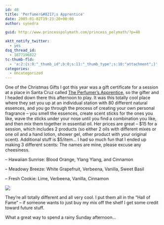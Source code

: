 ```yaml
---
id: 48
title: 'Perfumer&#8217;s Apprentice'
date: 2005-01-02T19:23:20+00:00
author: synedra

guid: http://www.princesspolymath.com/princess_polymath/?p=48

aktt_notify_twitter:
  - yes
dsq_thread_id:
  - 1877196822
tc-thumb-fld:
  - 'a:2:{s:9:"_thumb_id";b:0;s:11:"_thumb_type";s:10:"attachment";}'
categories:
  - Uncategorized
---
```

One of the Christmas Gifts I got this year was a gift certificate for a session at a place in Santa Cruz called [The Perfumer&#8217;s Apprentice](http://www.perfumersapprentice.com), so the gifter and I headed down there this afternoon to play. It was this totally cool place where they set you up at an individual station with 80 different natural essences, and you go through the process of creating your own personal fragrance &#8211; you smell the essences, create scent sticks for the ones you like, wave the sticks under your nose until you find a combination you like, and then mix them together in essential oil. Her prices are great &#8211; $15 for a session, which includes 2 products (so either 2 oils with different mixes or one oil and a hand lotion, shower gel, other product with your original scent). Additional stuff is $5/item&#8230; I had so much fun that I ended up making 3 different scents: The names are mine, please excuse any cheesiness.
  
&#8211; Hawaiian Sunrise: Blood Orange, Ylang Ylang, and Cinnamon
  
&#8211; Meadowy Breeze: White Grapefruit, Verbeena, Vanilla, Sweet Basil
  
&#8211; Fresh Cookie: Lime, Verbeena, Vanilla, Cinnamon
  
![](http://www.perlgoddess.com/blog/images/perfumes.jpg)
  
They&#8217;re all totally different and all very cool. I put them all in the &#8220;Hall of Fame&#8221; &#8211; if someone wants to just buy my mix off the shelf I get some credit toward future stuff.
  
What a great way to spend a rainy Sunday afternoon&#8230;